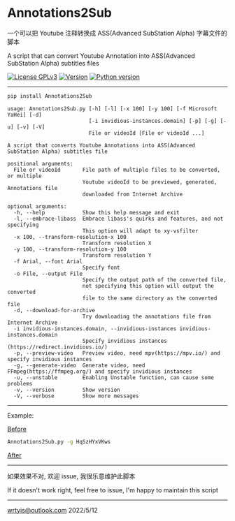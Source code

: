 # Annotations2Sub

一个可以把 Youtube 注释转换成 ASS(Advanced SubStation Alpha) 字幕文件的脚本

A script that can convert Youtube Annotation into ASS(Advanced SubStation Alpha) subtitles files

[![License GPLv3](https://img.shields.io/pypi/l/Annotations2Sub?color=1)](https://pypi.org/project/Annotations2Sub/)
[![Version](https://img.shields.io/pypi/v/Annotations2Sub)](https://pypi.org/project/Annotations2Sub)
[![Python version](https://img.shields.io/pypi/pyversions/Annotations2Sub)](https://pypi.org/project/Annotations2Sub)

---

```bash
pip install Annotations2Sub
```

```help
usage: Annotations2Sub.py [-h] [-l] [-x 100] [-y 100] [-f Microsoft YaHei] [-d]
                          [-i invidious-instances.domain] [-p] [-g] [-u] [-v] [-V]
                          File or videoId [File or videoId ...]

A script that converts Youtube Annotations into ASS(Advanced SubStation Alpha) subtitles file

positional arguments:
  File or videoId       File path of multiple files to be converted, or multiple
                        Youtube videoId to be previewed, generated, Annotations file 
                        downloaded from Internet Archive

optional arguments:
  -h, --help            Show this help message and exit
  -l, --embrace-libass  Embrace libass's quirks and features, and not specifying
                        This option will adapt to xy-vsfilter
  -x 100, --transform-resolution-x 100
                        Transform resolution X
  -y 100, --transform-resolution-y 100
                        Transform resolution Y
  -f Arial, --font Arial
                        Specify font
  -o File, --output File
                        Specify the output path of the converted file,
                        not specifying this option will output the converted
                        file to the same directory as the converted file
  -d, --download-for-archive
                        Try downloading the annotations file from Internet Archive
  -i invidious-instances.domain, --invidious-instances invidious-instances.domain
                        Specify invidious instances (https://redirect.invidious.io/)
  -p, --preview-video   Preview video, need mpv(https://mpv.io/) and specify invidious instances
  -g, --generate-video  Generate video, need FFmpeg(https://ffmpeg.org/) and specify invidious instances
  -u, --unstable        Enabling Unstable function, can cause some problems
  -v, --version         Show version
  -V, --verbose         Show more messages
```

---

Example:

[Before](https://www.youtube.com/watch?v=HqSzHYxVKws)

```bash
Annotations2Sub.py -g HqSzHYxVKws
```

[After](https://www.bilibili.com/video/BV1Ff4y1t7Dj)

---

如果效果不对, 欢迎 issue, 我很乐意维护此脚本

If it doesn't work right, feel free to issue, I'm happy to maintain this script

---

<wrtyis@outlook.com> 2022/5/12
